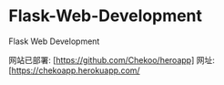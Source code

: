 # Flask-Web-Development
Flask Web Development

网站已部署: [https://github.com/Chekoo/heroapp]
网址: [https://chekoapp.herokuapp.com/